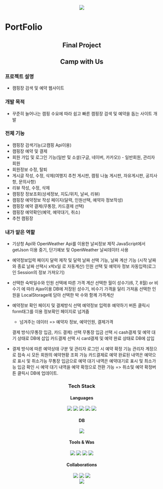 <div align=center>
	<img src="https://capsule-render.vercel.app/api?type=waving&color=auto&height=200&section=header&text=Kyu%20Dong%20Jung&fontSize=90" />	
</div>

# PortFolio

<div align="center"><h2>Final Project</h2></div>

<div align="center">
<h2>Camp with Us</h2>
</div>

### 프로젝트 설명
- 캠핑장 검색 및 예약 웹사이트

### 개발 목적
- 꾸준히 늘어나는 캠핑 수요에 따라 쉽고 빠른 캠핑장 검색 및 예약을 돕는 사이트 개발

### 전체 기능
- 캠핑장 검색기능(고캠핑 Api이용)
- 캠핑장 예약 및 결제
- 회원 가입 및 로그인 기능(일반 및 소셜(구글, 네이버, 카카오)) - 일반회원, 관리자 회원
- 회원정보 수정, 탈퇴
- 게시글 작성, 수정, 삭제(여행지 추천 게시판, 캠핑 나눔 게시판, 자유게시판, 공지사항, 문의사항)
- 리뷰 작성, 수정, 삭제
- 캠핑장 정보조회(상세정보, 지도/위치, 날씨, 리뷰)
- 캠핑장 예약정보 작성 페이지(달력, 인원선택, 예약자 정보작성)
- 캠핑장 예약 결제(무통장, 카드결제 선택)
- 캠핑장 예약확인(예약, 예약대기, 취소)
- 추천 캠핑장


### 내가 맡은 역할
- 기상청 Api와 OpenWeather Api를 이용한 날씨정보 제작
  JavaScript에서 getJson 이용 중기, 단기예보 및 OpenWeather 날씨데이터 사용
  
- 예약정보입력 페이지
  달력 제작 및 달력 날짜 선택 기능, 날짜 계산 기능
  (시작 날짜와 종료 날짜 선택시 x박x일 로 자동계산)
  인원 선택 및 예약자 정보 자동입력(로그인 Session의 정보 가져오기)
  
- 선택한 숙박일수와 인원 선택에 따른 가격 계산
  선택한 월이 성수기(6, 7, 8월) or 비수기 에 따라 Ajax이용
  DB에 저장된 성수기, 비수기 가격을 달리 가져옴
  선택한 인원을 LocalStorage에 담아 선택한 박 수와 함께 가격계산
  
- 예약정보 확인 페이지 및 결제방식 선택
  예약정보 입력후 예약하기 버튼 클릭시 form태그를 이용
  정보확인 페이지로 넘겨줌
  
  - 넘겨주는 데이터 => 예약자 정보, 예약인원, 결제가격
 
  결제 방식(무통장 입금, 카드 결제) 선택
  무통장 입금 선택 시 cash결제 및 예약 대기 상태로 DB에 삽입
  카드결제 선택 시 card결제 및 예약 완료 상태로 DB에 삽입

- 결제 방식에 따른 예약상태 구분 및 관리자 로그인 시 예약 확정 기능
  관리자 계정으로 접속 시 모든 회원의 예약현황 조회 가능
  카드결제로 예약 완료된 내역은 예약으로 표시 및 취소가능
  무통장 입금으로 예약 대기 내역은 예약대기로 표시 및 최소가능
  입금 확인 시 예약 대기 내역을 예약 확정으로 전환 가능
   => 취소및 예약 확정버튼 클릭시 DB에 업데이트.
  
<div align="center">
    	<h3>Tech Stack</h3>
	<h4>Languages</h4>
	<img src="https://img.shields.io/badge/Java-007396?style=flat&logo=Java&logoColor=white" />
	<img src="https://img.shields.io/badge/HTML5-E34F26?style=flat&logo=HTML5&logoColor=white" />
	<img src="https://img.shields.io/badge/CSS3-1572B6?style=flat&logo=CSS3&logoColor=white" />
	<img src="https://img.shields.io/badge/javascript-F7DF1E?style=flat&logo=javascript&logoColor=white" />
	<img src="https://img.shields.io/badge/jQuery-0769AD?style=flat&logo=jquery&logoColor=white" />
</div>
<div align="center">
	<h4>DB</h4>
    <img src="https://img.shields.io/badge/Oracle SQL-F80000?style=flat&logo=oracle&logoColor=white" />
</div>
<div align="center">
 	<h4>Tools & Was</h4>
    <img src="https://img.shields.io/badge/Spring-6DB33F?style=flat&logo=spring&logoColor=white" />
    <img src="https://img.shields.io/badge/eclipseIDE-2C2255?style=flat&logo=eclipseide&logoColor=white" />
    <img src="https://img.shields.io/badge/Visual Studio Code-007ACC?style=flat&logo=visualstudiocode&logoColor=white" />
    <img src="https://img.shields.io/badge/Tomcat-F8DC75?style=flat&logo=apachetomcat&logoColor=white" />
</div>
<div align="center">
	<h4>Collaborations</h4>
    <img src="https://img.shields.io/badge/amazon AWS-232F3E?style=flat&logo=amazonaws&logoColor=white"/>
    <img src="https://img.shields.io/badge/Maven-C71A36?style=flat&logo=apachemaven&logoColor=white" />
	<img src="https://img.shields.io/badge/GitHub-181717?style=flat&logo=github&logoColor=white" />
</div>

<div align="center">
<img src="https://capsule-render.vercel.app/api?type=waving&color=auto&height=200&section=footer"/>
</div>
